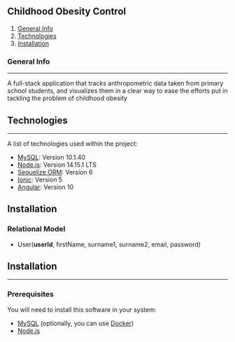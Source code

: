 ## Childhood Obesity Control
1. [General Info](#general-info)
2. [Technologies](#technologies)
3. [Installation](#installation)
### General Info
***
A full-stack application that tracks anthropometric data taken from primary school students, and visualizes them in a clear way to ease the efforts put in tackling the problem of childhood obesity
## Technologies
***
A list of technologies used within the project:
 * [MySQL](https://www.mysql.com/): Version 10.1.40
 * [Node.js](https://nodejs.org/es/): Version 14.15.1 LTS
 * [Sequelize ORM](https://sequelize.org/): Version 6
 * [Ionic](https://ionicframework.com/): Version 5
 * [Angular](https://angular.io/): Version 10
## Installation
### Relational Model
* User(__userId__, firstName, surname1, surname2, email, password)
## Installation
***
### Prerequisites
You will need to install this software in your system:
* [MySQL](https://dev.mysql.com/downloads/) (optionally, you can use [Docker](https://hub.docker.com/_/mysql?tab=tags&page=1&ordering=last_updated))
* [Node.js](https://dev.mysql.com/downloads/)

